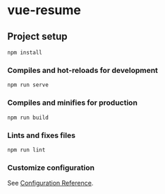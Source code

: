 # vue-resume

## Project setup
```
npm install
```

### Compiles and hot-reloads for development
```
npm run serve
```

### Compiles and minifies for production
```
npm run build
```

### Lints and fixes files
```
npm run lint
```

### Customize configuration
See [Configuration Reference](https://cli.vuejs.org/config/).


<!-- Security scan triggered at 2025-09-02 01:20:15 -->

<!-- Security scan triggered at 2025-09-09 05:31:47 -->

<!-- Security scan triggered at 2025-09-28 15:34:43 -->